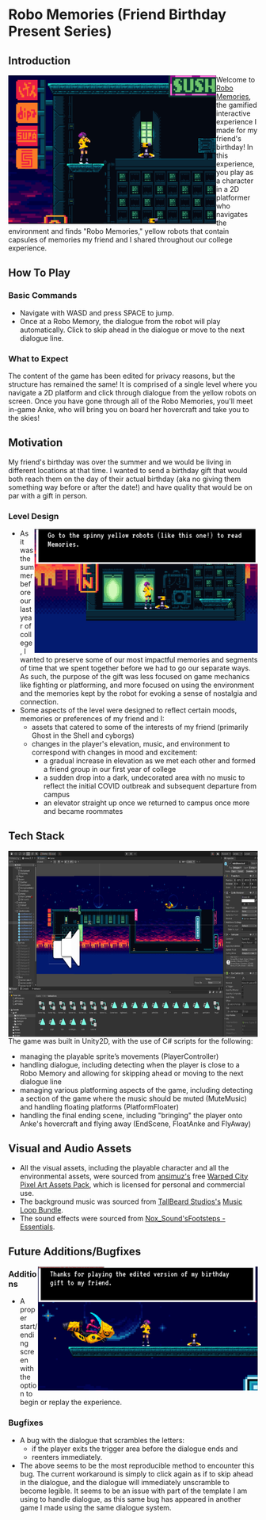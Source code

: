 # Robo Memories (Friend Birthday Present Series)

## Introduction

<img align="left" src="https://github.com/anke-hao/Friend_Robo_BDayPresent/blob/main/Screenshots/In-game%20Screenshot%202.png" style="height: 300px;">

Welcome to [Robo Memories](https://ankehao.itch.io/robo-memories), the gamified interactive experience I made for my friend's birthday! In this experience, you play as a character in a 2D platformer who navigates the environment and finds "Robo Memories," yellow robots that contain capsules of memories my friend and I shared throughout our college experience. 

## How To Play
### Basic Commands
- Navigate with WASD and press SPACE to jump. 
- Once at a Robo Memory, the dialogue from the robot will play automatically. Click to skip ahead in the dialogue or move to the next dialogue line.
### What to Expect
The content of the game has been edited for privacy reasons, but the structure has remained the same! It is comprised of a single level where you navigate a 2D platform and click through dialogue from the yellow robots on screen. Once you have gone through all of the Robo Memories, you'll meet in-game Anke, who will bring you on board her hovercraft and take you to the skies!

## Motivation
My friend's birthday was over the summer and we would be living in different locations at that time. I wanted to send a birthday gift that would both reach them on the day of their actual birthday (aka no giving them something way before or after the date!) and have quality that would be on par with a gift in person. 

### Level Design
<img align="right" src="https://github.com/anke-hao/Friend_Robo_BDayPresent/blob/main/Screenshots/In-game%20Screenshot%201.png" style="height: 250px;">

- As it was the summer before our last year of college, I wanted to preserve some of our most impactful memories and segments of time that we spent together before we had to go our separate ways. As such, the purpose of the gift was less focused on game mechanics like fighting or platforming, and more focused on using the environment and the memories kept by the robot for evoking a sense of nostalgia and connection.
- Some aspects of the level were designed to reflect certain moods, memories or preferences of my friend and I:
  - assets that catered to some of the interests of my friend (primarily Ghost in the Shell and cyborgs)
  - changes in the player's elevation, music, and environment to correspond with changes in mood and excitement:
    - a gradual increase in elevation as we met each other and formed a friend group in our first year of college
    - a sudden drop into a dark, undecorated area with no music to reflect the initial COVID outbreak and subsequent departure from campus
    - an elevator straight up once we returned to campus once more and became roommates

## Tech Stack

<img align="right" src="https://github.com/anke-hao/Friend_Robo_BDayPresent/blob/main/Screenshots/Workspace%20Screenshot.png" style="height: 375px;">

The game was built in Unity2D, with the use of C# scripts for the following:
- managing the playable sprite’s movements (PlayerController)
- handling dialogue, including detecting when the player is close to a Robo Memory and allowing for skipping ahead or moving to the next dialogue line
- managing various platforming aspects of the game, including detecting a section of the game where the music should be muted (MuteMusic) and handling floating platforms (PlatformFloater)
- handling the final ending scene, including "bringing" the player onto Anke's hovercraft and flying away (EndScene, FloatAnke and FlyAway)

## Visual and Audio Assets
- All the visual assets, including the playable character and all the environmental assets, were sourced from [ansimuz's](https://ansimuz.itch.io/) free [Warped City Pixel Art Assets Pack](https://ansimuz.itch.io/warped-city), which is licensed for personal and commercial use.
- The background music was sourced from [TallBeard Studios's](https://tallbeard.itch.io/) [Music Loop Bundle](https://tallbeard.itch.io/music-loop-bundle).
- The sound effects were sourced from [Nox_Sound's](https://assetstore.unity.com/publishers/52638)[Footsteps - Essentials](https://assetstore.unity.com/packages/audio/sound-fx/foley/footsteps-essentials-189879#content).
  
## Future Additions/Bugfixes

<img align="right" src="https://github.com/anke-hao/Friend_Robo_BDayPresent/blob/main/Screenshots/In-game%20Screenshot%204.png" style="height: 250px;">

### Additions
- A proper start/ending screen with the option to begin or replay the experience.
### Bugfixes
- A bug with the dialogue that scrambles the letters:
  - if the player exits the trigger area before the dialogue ends and
  - reenters immediately.
 - The above seems to be the most reproducible method to encounter this bug. The current workaround is simply to click again as if to skip ahead in the dialogue, and the dialogue will immediately unscramble to become legible. It seems to be an issue with part of the template I am using to handle dialogue, as this same bug has appeared in another game I made using the same dialogue system.
